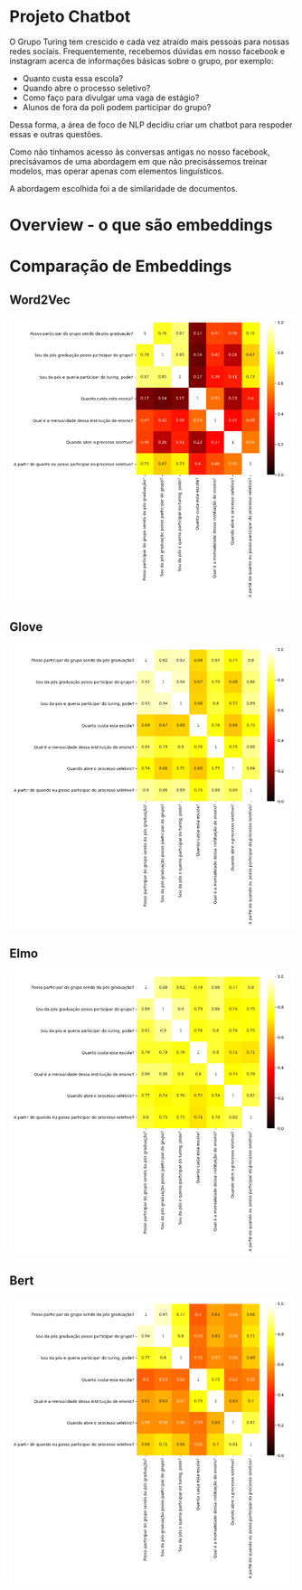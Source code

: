 # Projeto Chatbot

O Grupo Turing tem crescido e cada vez atraído mais pessoas para nossas redes sociais. Frequentemente, recebemos dúvidas em nosso facebook e instagram acerca de informações básicas sobre o grupo, por exemplo:
- Quanto custa essa escola?
- Quando abre o processo seletivo?
- Como faço para divulgar uma vaga de estágio?
- Alunos de fora da poli podem participar do grupo?

Dessa forma, a área de foco de NLP decidiu criar um chatbot para respoder essas e outras questões.

Como não tínhamos acesso às conversas antigas no nosso facebook, precisávamos de uma abordagem em que não precisássemos treinar modelos, mas operar apenas com elementos linguísticos.

A abordagem escolhida foi a de similaridade de documentos.

# Overview - o que são embeddings

# Comparação de Embeddings
## Word2Vec
![](word2vec_sim.png)

## Glove
![](glove_sim.png)

## Elmo
![](elmo_sim.png)

## Bert
![](bert_sim.png)

